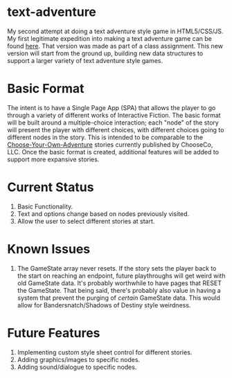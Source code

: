 # text-adventure
My second attempt at doing a text adventure style game in HTML5/CSS/JS. My first legitimate expedition into making a text adventure game can be found [here](https://github.com/profounddark/wats3020-text-adventure). That version was made as part of a class assignment. This new version will start from the ground up, building new data structures to support a larger variety of text adventure style games.

# Basic Format
The intent is to have a Single Page App (SPA) that allows the player to go through a variety of different works of Interactive Fiction. The basic format will be built around a multiple-choice interaction; each "node" of the story will present the player with different choices, with different choices going to different nodes in the story. This is intended to be comparable to the  [Choose-Your-Own-Adventure](https://www.cyoa.com/) stories currently published by ChooseCo, LLC.
Once the basic format is created, additional features will be added to support more expansive stories.

# Current Status
1. Basic Functionality.
2. Text and options change based on nodes previously visited.
3. Allow the user to select different stories at start.

# Known Issues
1. The GameState array never resets. If the story sets the player back to the start on reaching an endpoint, future playthroughs will get weird with old GameState data. It's probably worthwhile to have pages that RESET the GameState. That being said, there's probably also value in having a system that prevent the purging of *certain* GameState data. This would allow for Bandersnatch/Shadows of Destiny style weirdness.

# Future Features
1. Implementing custom style sheet control for different stories.
2. Adding graphics/images to specific nodes.
3. Adding sound/dialogue to specific nodes.
